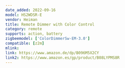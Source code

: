 ```yaml
---
date_added: 2022-09-16
model: HS2WDSR-E
vendor: Heiman
title: Remote Dimmer with Color Control
category: remote
supports: action, battery
zigbeemodel: ['ColorDimmerSw-EM-3.0']
compatible: [z2m]
mlink: 
link: https://www.amazon.de/dp/B096M5X2CY
link2: https://www.amazon.es/gp/product/B08LYPMS8R
---
```

